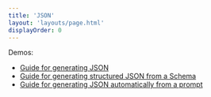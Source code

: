 ```yaml
---
title: 'JSON'
layout: 'layouts/page.html'
displayOrder: 0
---
```


Demos:

- [Guide for generating JSON](generate-json)
- [Guide for generating structured JSON from a Schema](structured-json)
- [Guide for generating JSON automatically from a prompt](automatic)
